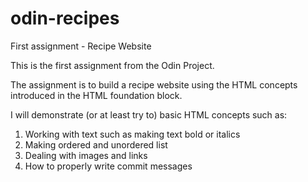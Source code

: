 # odin-recipes
First assignment - Recipe Website

This is the first assignment from the Odin Project.

The assignment is to build a recipe website using the HTML concepts introduced
in the HTML foundation block.

I will demonstrate (or at least try to) basic HTML concepts such as:
1. Working with text such as making text bold or italics
2. Making ordered and unordered list
3. Dealing with images and links
4. How to properly write commit messages
